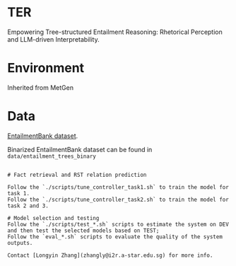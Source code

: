 # TER
Empowering Tree-structured Entailment Reasoning: Rhetorical Perception and LLM-driven Interpretability.


# Environment
Inherited from MetGen


# Data
[EntailmentBank dataset](https://allenai.org/data/entailmentbank).

Binarized EntailmentBank dataset can be found in `data/entailment_trees_binary`

```

# Fact retrieval and RST relation prediction

Follow the `./scripts/tune_controller_task1.sh` to train the model for task 1.
Follow the `./scripts/tune_controller_task2.sh` to train the model for task 2 and 3.

# Model selection and testing
Follow the `./scripts/test_*.sh` scripts to estimate the system on DEV and then test the selected models based on TEST; 
Follow the `eval_*.sh` scripts to evaluate the quality of the system outputs.

Contact [Longyin Zhang](zhangly@i2r.a-star.edu.sg) for more info.
